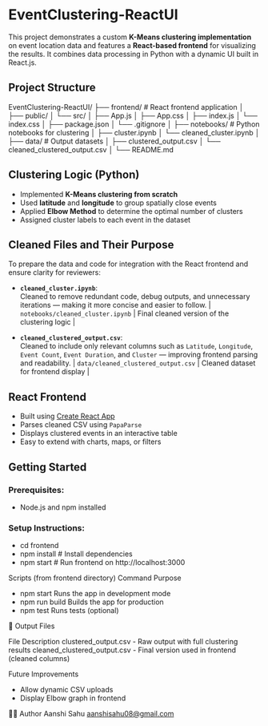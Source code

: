 # EventClustering-ReactUI

This project demonstrates a custom **K-Means clustering implementation** on event location data and features a **React-based frontend** for visualizing the results. It combines data processing in Python with a dynamic UI built in React.js.

## Project Structure

EventClustering-ReactUI/
├── frontend/ # React frontend application
│ ├── public/
│ └── src/
│ ├── App.js
│ ├── App.css
│ ├── index.js
│ └── index.css
│ ├── package.json
│ └── .gitignore
│
├── notebooks/ # Python notebooks for clustering
│ ├── cluster.ipynb
│ └── cleaned_cluster.ipynb
│
├── data/ # Output datasets
│ ├── clustered_output.csv
│ └── cleaned_clustered_output.csv
│
└── README.md

## Clustering Logic (Python)

- Implemented **K-Means clustering from scratch**
- Used **latitude** and **longitude** to group spatially close events
- Applied **Elbow Method** to determine the optimal number of clusters
- Assigned cluster labels to each event in the dataset

## Cleaned Files and Their Purpose

To prepare the data and code for integration with the React frontend and ensure clarity for reviewers:

- **`cleaned_cluster.ipynb`**:  
  Cleaned to remove redundant code, debug outputs, and unnecessary iterations — making it more concise and easier to follow.
  | `notebooks/cleaned_cluster.ipynb` | Final cleaned version of the clustering logic |

- **`cleaned_clustered_output.csv`**:  
  Cleaned to include only relevant columns such as `Latitude`, `Longitude`, `Event Count`, `Event Duration`, and `Cluster` — improving frontend parsing and readability.
  | `data/cleaned_clustered_output.csv` | Cleaned dataset for frontend display |

## React Frontend

- Built using [Create React App](https://github.com/facebook/create-react-app)
- Parses cleaned CSV using `PapaParse`
- Displays clustered events in an interactive table
- Easy to extend with charts, maps, or filters

## Getting Started

### Prerequisites:
- Node.js and npm installed

### Setup Instructions:
- cd frontend
- npm install       # Install dependencies
- npm start         # Run frontend on http://localhost:3000

 Scripts (from frontend directory)
Command	Purpose
- npm start   	Runs the app in development mode
- npm run build   	Builds the app for production
- npm test   	Runs tests (optional)

📁 Output Files

File	Description
clustered_output.csv -	Raw output with full clustering results
cleaned_clustered_output.csv -	Final version used in frontend (cleaned columns)

 Future Improvements

- Allow dynamic CSV uploads
- Display Elbow graph in frontend

🙋‍♀️ Author
Aanshi Sahu
aanshisahu08@gmail.com
